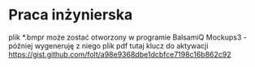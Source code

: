# Praca inżynierska

plik *.bmpr może zostać otworzony w programie BalsamiQ Mockups3 - później wygeneruję z niego plik pdf
tutaj klucz do aktywacji
https://gist.github.com/folt/a98e9368dbe1dcbfce7198c16b862c92
